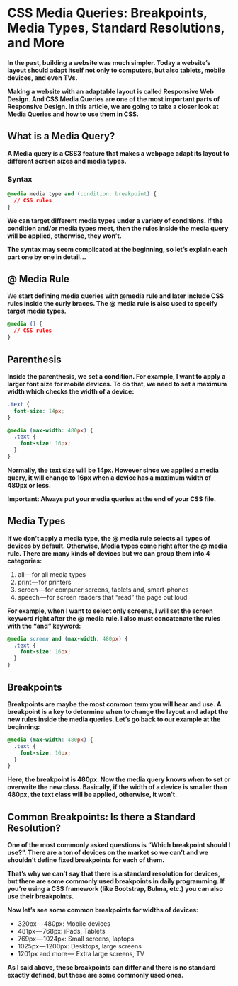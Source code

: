 # CSS Media Queries: Breakpoints, Media Types, Standard Resolutions, and More
**In the past, building a website was much simpler. Today a website’s layout should adapt itself not only to computers, but also tablets, mobile devices, and even TVs.**

**Making a website with an adaptable layout is called Responsive Web Design. And CSS Media Queries are one of the most important parts of Responsive Design. In this article, we are going to take a closer look at Media Queries and how to use them in CSS.**

## What is a Media Query?
**A Media query is a CSS3 feature that makes a webpage adapt its layout to different screen sizes and media types.**

### Syntax
```css
@media media type and (condition: breakpoint) {
  // CSS rules
}
```

**We can target different media types under a variety of conditions. If the condition and/or media types meet, then the rules inside the media query will be applied, otherwise, they won’t.**

**The syntax may seem complicated at the beginning, so let’s explain each part one by one in detail…**

## @ Media Rule
We **start defining media queries with @media rule and later include CSS rules inside the curly braces. The @ media rule is also used to specify target media types.**

```css
@media () {
  // CSS rules
}
```

## Parenthesis
**Inside the parenthesis, we set a condition. For example, I want to apply a larger font size for mobile devices. To do that, we need to set a maximum width which checks the width of a device:**

```css
.text {
  font-size: 14px;
}

@media (max-width: 480px) {
  .text {
    font-size: 16px;
  }
}
```

**Normally, the text size will be 14px. However since we applied a media query, it will change to 16px when a device has a maximum width of 480px or less.**

**Important: Always put your media queries at the end of your CSS file.**

## Media Types
**If we don’t apply a media type, the @ media rule selects all types of devices by default. Otherwise, Media types come right after the @ media rule. There are many kinds of devices but we can group them into 4 categories:**

1. all — for all media types
2. print — for printers
3. screen — for computer screens, tablets and, smart-phones
4. speech — for screen readers that “read” the page out loud

**For example, when I want to select only screens, I will set the screen keyword right after the @ media rule. I also must concatenate the rules with the “and” keyword:**


```css
@media screen and (max-width: 480px) {
  .text {
    font-size: 16px;
  }
}
```

## Breakpoints
**Breakpoints are maybe the most common term you will hear and use. A breakpoint is a key to determine when to change the layout and adapt the new rules inside the media queries. Let’s go back to our example at the beginning:**

```css
@media (max-width: 480px) {
  .text {
    font-size: 16px;
  }
}
```

**Here, the breakpoint is 480px. Now the media query knows when to set or overwrite the new class. Basically, if the width of a device is smaller than 480px, the text class will be applied, otherwise, it won’t.**

## Common Breakpoints: Is there a Standard Resolution?
**One of the most commonly asked questions is “Which breakpoint should I use?”. There are a ton of devices on the market so we can’t and we shouldn’t define fixed breakpoints for each of them.**

**That’s why we can’t say that there is a standard resolution for devices, but there are some commonly used breakpoints in daily programming. If you’re using a CSS framework (like Bootstrap, Bulma, etc.) you can also use their breakpoints.**

**Now let’s see some common breakpoints for widths of devices:**

* 320px — 480px: Mobile devices
* 481px — 768px: iPads, Tablets
* 769px — 1024px: Small screens, laptops
* 1025px — 1200px: Desktops, large screens
* 1201px and more —  Extra large screens, TV

**As I said above, these breakpoints can differ and there is no standard exactly defined, but these are some commonly used ones.**
